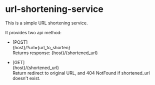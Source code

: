 # url-shortening-service
This is a simple URL shortening service.

It provides two api method:

- [POST]\
{host}/?url={url_to_shorten}\
Returns response: {host}/{shortened_url}

- [GET]\
{host}/{shortened_url}\
Return redirect to original URL, and 404 NotFound if shortened_url doesn't exist.
